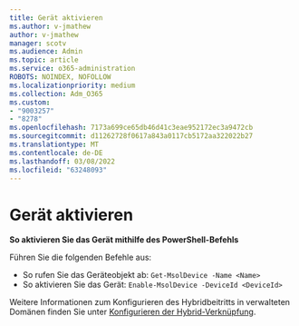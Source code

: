 ```yaml
---
title: Gerät aktivieren
ms.author: v-jmathew
author: v-jmathew
manager: scotv
ms.audience: Admin
ms.topic: article
ms.service: o365-administration
ROBOTS: NOINDEX, NOFOLLOW
ms.localizationpriority: medium
ms.collection: Adm_O365
ms.custom:
- "9003257"
- "8278"
ms.openlocfilehash: 7173a699ce65db46d41c3eae952172ec3a9472cb
ms.sourcegitcommit: d11262728f0617a843a0117cb5172aa322022b27
ms.translationtype: MT
ms.contentlocale: de-DE
ms.lasthandoff: 03/08/2022
ms.locfileid: "63248093"
---
```

# <a name="enable-device"></a>Gerät aktivieren

**So aktivieren Sie das Gerät mithilfe des PowerShell-Befehls**

Führen Sie die folgenden Befehle aus:

- So rufen Sie das Geräteobjekt ab: `Get-MsolDevice -Name <Name>`
- So aktivieren Sie das Gerät: `Enable-MsolDevice -DeviceId <DeviceId>`

Weitere Informationen zum Konfigurieren des Hybridbeitritts in verwalteten Domänen finden Sie unter [Konfigurieren der Hybrid-Verknüpfung](https://docs.microsoft.com/azure/active-directory/devices/hybrid-azuread-join-managed-domains).

